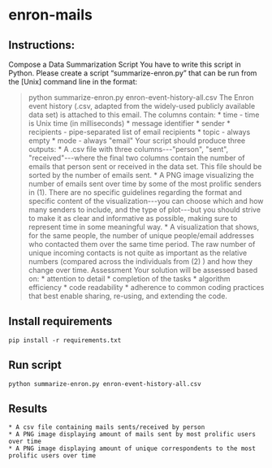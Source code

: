 # enron-mails
## Instructions:

Compose a Data Summarization Script
You have to write this script in Python.
Please create a script “summarize-enron.py” that can be run from the [Unix] command line in the format:
> python summarize-enron.py enron-event-history-all.csv
The Enron event history (.csv, adapted from the widely-used publicly available data set) is attached to this email. The columns contain:
	*	time - time is Unix time (in milliseconds)
	*	message identifier
	*	sender
	*	recipients - pipe-separated list of email recipients
	*	topic - always empty
	*	mode - always "email"
Your script should produce three outputs:
	*	A .csv file with three columns---"person", "sent", "received"---where the final two columns contain the number of emails that person sent or received in the data set. This file should be sorted by the number of emails sent.
	*	A PNG image visualizing the number of emails sent over time by some of the most prolific senders in (1). There are no specific guidelines regarding the format and specific content of the visualization---you can choose which and how many senders to include, and the type of plot---but you should strive to make it as clear and informative as possible, making sure to represent time in some meaningful way.
	*	A visualization that shows, for the same people, the number of unique people/email addresses who contacted them over the same time period. The raw number of unique incoming contacts is not quite as important as the relative numbers (compared across the individuals from (2) ) and how they change over time.
Assessment
Your solution will be assessed based on:
	*	attention to detail
	*	completion of the tasks
	*	algorithm efficiency
	*	code readability
	*	adherence to common coding practices that best enable sharing, re-using, and extending the code.


## Install requirements
```pip install -r requirements.txt```

## Run script
```python summarize-enron.py enron-event-history-all.csv```

## Results
	* A csv file containing mails sents/received by person
	* A PNG image displaying amount of mails sent by most prolific users over time
	* A PNG image displaying amount of unique correspondents to the most prolific users over time